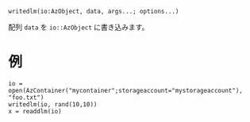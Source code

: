 ```
writedlm(io:AzObject, data, args...; options...)
```

配列 `data` を `io::AzObject` に書き込みます。

# 例

```
io = open(AzContainer("mycontainer";storageaccount="mystorageaccount"), "foo.txt")
writedlm(io, rand(10,10))
x = readdlm(io)
```
